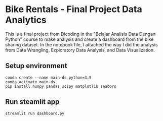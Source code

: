 # Bike Rentals - Final Project Data Analytics
This is a final project from Dicoding in the "Belajar Analisis Data Dengan Python" course to make analysis and create a dashboard from the bike sharing dataset. In the notebook file, I attached the way I did the analysis from Data Wrangling, Exploratory Data Analysis, and Data Visualization. 

## Setup environment
```
conda create --name main-ds python=3.9
conda activate main-ds
pip install numpy pandas scipy matplotlib seaborn
```

## Run steamlit app
```
streamlit run dashboard.py
```

